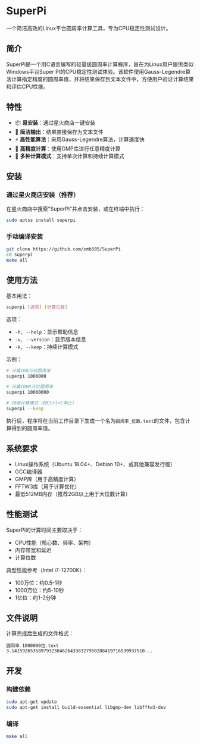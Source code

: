 # SuperPi

一个简洁高效的Linux平台圆周率计算工具，专为CPU稳定性测试设计。

## 简介

SuperPi是一个用C语言编写的轻量级圆周率计算程序，旨在为Linux用户提供类似Windows平台Super PI的CPU稳定性测试体验。该软件使用Gauss-Legendre算法计算指定精度的圆周率值，并将结果保存到文本文件中，方便用户验证计算结果和评估CPU性能。

## 特性

- 📦 **易安装**：通过星火商店一键安装
- 📄 **简洁输出**：结果直接保存为文本文件
- ⚡ **高性能算法**：采用Gauss-Legendre算法，计算速度快
- 🧮 **高精度计算**：使用GMP库进行任意精度计算
- 🔧 **多种计算模式**：支持单次计算和持续计算模式

## 安装

### 通过星火商店安装（推荐）

在星火商店中搜索"SuperPi"并点击安装，或在终端中执行：

```bash
sudo aptss install superpi
```

### 手动编译安装

```bash
git clone https://github.com/xmb505/SuperPi
cd superpi
make all
```

## 使用方法

基本用法：
```bash
superpi [选项] [计算位数]
```

选项：
- `-h, --help`：显示帮助信息
- `-v, --version`：显示版本信息
- `-k, --keep`：持续计算模式

示例：
```bash
# 计算100万位圆周率
superpi 1000000

# 计算1000万位圆周率
superpi 10000000

# 持续计算模式（按Ctrl+C停止）
superpi --keep
```

执行后，程序将在当前工作目录下生成一个名为`圆周率_位数.text`的文件，包含计算得到的圆周率值。

## 系统要求

- Linux操作系统（Ubuntu 18.04+、Debian 10+、或其他兼容发行版）
- GCC编译器
- GMP库（用于高精度计算）
- FFTW3库（用于计算优化）
- 最低512MB内存（推荐2GB以上用于大位数计算）

## 性能测试

SuperPi的计算时间主要取决于：
- CPU性能（核心数、频率、架构）
- 内存带宽和延迟
- 计算位数

典型性能参考（Intel i7-12700K）：
- 100万位：约0.5-1秒
- 1000万位：约5-10秒
- 1亿位：约1-2分钟

## 文件说明

计算完成后生成的文件格式：
```
圆周率_1000000位.text
3.14159265358979323846264338327950288419716939937510...
```

## 开发

### 构建依赖

```bash
sudo apt-get update
sudo apt-get install build-essential libgmp-dev libfftw3-dev
```

### 编译

```bash
make all
```

